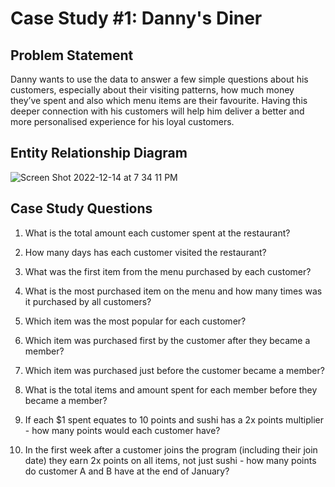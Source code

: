 # Case Study #1: Danny's Diner 

## Problem Statement 

Danny wants to use the data to answer a few simple questions about his customers, especially about their visiting patterns, how much money they’ve spent
and also which menu items are their favourite. Having this deeper connection with his customers will help him deliver a better and more personalised 
experience for his loyal customers.


## Entity Relationship Diagram 


![Screen Shot 2022-12-14 at 7 34 11 PM](https://user-images.githubusercontent.com/21101529/207697134-7535ecfc-ecf6-4fbe-b2cd-8b043d2bea11.png)



## Case Study Questions 

1. What is the total amount each customer spent at the restaurant?

2. How many days has each customer visited the restaurant?

3. What was the first item from the menu purchased by each customer?

4. What is the most purchased item on the menu and how many times was it purchased by all customers?

5. Which item was the most popular for each customer?

6. Which item was purchased first by the customer after they became a member?

7. Which item was purchased just before the customer became a member?

8. What is the total items and amount spent for each member before they became a member?

9. If each $1 spent equates to 10 points and sushi has a 2x points multiplier - how many points would each customer have?

10. In the first week after a customer joins the program (including their join date) they earn 2x points on all items, not just sushi - how many points do customer A and B have at the end of January?
